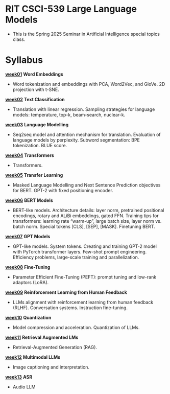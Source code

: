 # RIT CSCI-539 Large Language Models
* This is the Spring 2025 Seminar in Artificial Intelligence special topics class.

# Syllabus

[__week01__](./Week01_embeddings/) __Word Embeddings__
- Word tokenization and embeddings with PCA, Word2Vec, and GloVe. 2D projection
with t-SNE.

[__week02__](./Week02_classification/) __Text Classification__
- Translation with linear regression. Sampling strategies for language models:
temperature, top-k, beam-search, nuclear-k.

[__week03__](./Week03_lm/) __Language Modelling__
- Seq2seq model and attention mechanism for translation. Evaluation of language
models by perplexity. Subword segmentation: BPE tokenization. BLUE score.

[__week04__](./Week04_transformers/) __Transformers__
- Transformers.

[__week05__](./Week05_transfer/) __Transfer Learning__
- Masked Language Modelling and Next Sentence Prediction objectives for BERT. GPT-2
with fixed positioning encoder.

[__week06__](./Week06_bert/) __BERT Models__
- BERT-like models. Architecture details: layer norm, pretrained positional encodings,
rotary and ALiBi embeddings, gated FFN. Training tips for transformers: learning
rate “warm-up”, large batch size, layer norm vs. batch norm. Special tokens [CLS], [SEP],
[MASK]. Finetuning BERT.

[__week07__](./Week07_gpt/) __GPT Models__
- GPT-like models. System tokens. Creating and training GPT-2 model with PyTorch
transformer layers. Few-shot prompt engineering. Efficiency problems, large-scale training and
parallelization.

[__week08__](./Week08_peft/) __Fine-Tuning__
- Parameter Efficient Fine-Tuning (PEFT): prompt tuning and low-rank adaptors (LoRA).

[__week09__](./Week09_rlhf/) __Reinforcement Learning from Human Feedback__
- LLMs alignment with reinforcement learning from human feedback (RLHF).
Conversation systems. Instruction fine-tuning.

[__week10__](./Week10_efficiency/) __Quantization__
- Model compression and acceleration. Quantization of LLMs.

[__week11__](./Week11_retrieval/) __Retrieval Augmented LMs__
- Retrieval-Augmented Generation (RAG).

[__week12__](./Week12_multimodal/) __Multimodal LLMs__
- Image captioning and interpretation.

[__week13__](./Week13_asr/) __ASR__
- Audio LLM
